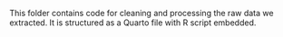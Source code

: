 This folder contains code for cleaning and processing the raw data we extracted.
It is structured as a Quarto file with R script embedded.

